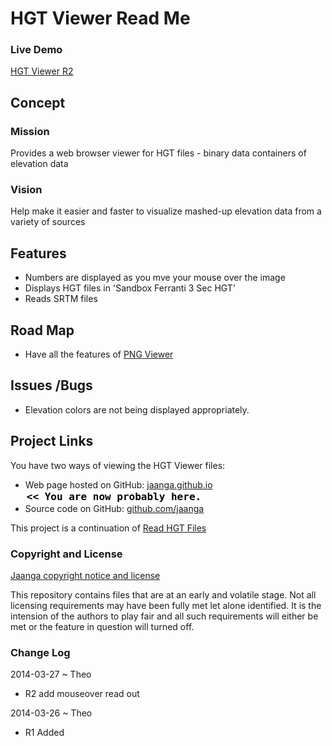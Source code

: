 HGT Viewer Read Me
==================

### Live Demo

[HGT Viewer R2]( http://jaanga.github.io/terrain-plus/cookbook/hgt-viewer/latest/ )


## Concept

### Mission
Provides a web browser viewer for HGT files - binary data containers of elevation data

### Vision
Help make it easier and faster to visualize mashed-up elevation data from a variety of sources

## Features
* Numbers are displayed as you mve your mouse over the image
* Displays HGT files in 'Sandbox Ferranti 3 Sec HGT'
* Reads SRTM files


## Road Map
* Have all the features of [PNG Viewer]( http://jaanga.github.io/terrain-viewer/png-viewer/readme-reader.html )


## Issues /Bugs
* Elevation colors are not being displayed appropriately. 

## Project Links

You have two ways of viewing the HGT Viewer files:

* Web page hosted on GitHub: [jaanga.github.io]( http://jaanga.github.io/jaanga/terrain-plus/cookbook/hgt-viewer "view the files as apps." ) <input value="<< You are now probably here." size=28 style="font:bold 12pt monospace;border-width:0;" >  
* Source code on GitHub: [github.com/jaanga]( https://github.com/jaanga/terrain-plus/tree/gh-pages/cookbook/hgt-viewer "View the files as source code." ) <scan style=display:none ><< You are now probably here.</scan>

This project is a continuation of [Read HGT Files]( http://jaanga.github.io/terrain-plus/cookbook/read-hgt-files/readme-reader.html )


### Copyright and License

[Jaanga copyright notice and license]( https://github.com/jaanga/jaanga.github.io/blob/master/jaanga-copyright-and-mit-license.md )

This repository contains files that are  at an early and volatile stage. Not all licensing requirements may have been fully met let alone identified. It is the intension of the authors to play fair and all such requirements will either be met or the feature in question will turned off.

### Change Log

2014-03-27 ~ Theo

* R2 add mouseover read out

2014-03-26 ~ Theo

* R1 Added




